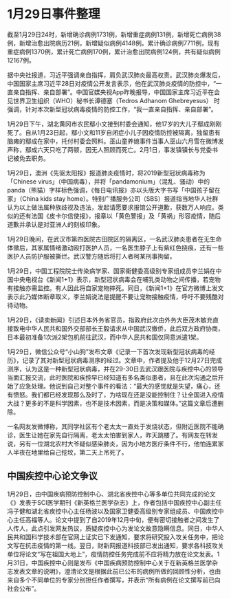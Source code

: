 # 1月29日事件整理

截至1月29日24时，新增确诊病例1731例，新增重症病例131例，新增死亡病例38例，新增治愈出院病历21例，新增疑似病例4148例。累计确诊病例7711例，现有重症病例1370例，累计死亡病例170例，累计治愈出院病例124例，共有疑似病例12167例。

据中央社报道，习近平强调亲自指挥，肩负武汉肺炎最高权责。武汉肺炎爆发后，中国国家主席习近平28日对疫情公开发言表示，他在武汉肺炎疫情的防控中，“一直亲自指挥、亲自部署”。中国官媒央视App昨晚报导，中国国家主席习近平在会见世界卫生组织（WHO）秘书长谭德塞（Tedros Adhanom Ghebreyesus） 时强调，针对本次新型冠状病毒疫情的防控工作，“我一直亲自指挥、亲自部署”。

1月29日下午，湖北黄冈市农民鄢小文接到村委会通知，他17岁的大儿子鄢成刚刚死了。自从1月23日起，鄢小文和11岁自闭症小儿子因疫情防控被隔离，独留患有脑瘫的鄢成在家中，托付村委会照料。巫山童养媳事件当事人巫山六月雪在微博发声称，鄢成六天只吃了两顿，因无人照顾而死亡。2月1日，事发镇镇长与党委书记被免去职务。

1月29日，澳洲《先驱太阳报》报道肺炎疫情时，将2019新型冠状病毒称为「Chinese virus」（中国病毒），并将「pandamonium」（混乱、骚动）中的panda（熊猫）字样标色强调，《每日电讯报》亦以头版大字书写「中国孩子留在家」（China kids stay home）。特别广播服务公司（SBS）报道指当地华人社群认为以上做法属种族歧视及违法，发起请愿要求报馆公开道歉，获数万人响应。类似的还有法国《皮卡尔信使报》，报章以「黄色警报」及「黄祸」形容疫情，随后道歉并承认是对亚洲人的刻板印象。

1月29日晚间，在武汉市第四医院古田院区的隔离区，一名武汉肺炎患者在无生命体徵后，其家属情绪激动殴打医护人员，一名医生脖子上有紫红色挠痕，还有一些医护人员防护服被撕烂。武汉警方随后将打人者柯某刑事拘留。

1月29日，中国工程院院士传染病学家、国家衞健委高级别专家组成员李兰娟在中国中央电视台《新闻1+1》表示，新型冠状病毒会在哺乳类动物之间传播，若宠物有接触亦需监控。有人因此将自家宠物摔死。同日，《新闻1+1》在官方微博上发文表示此乃媒体断章取义，李兰娟说法是提醒不要让宠物接触疫情，呼吁不要残酷对待动物。

1月29日，《读卖新闻》引述日本外务省官员，指政府此次由外务大臣茂木敏充直接致电中华人民共和国外交部部长王毅请求从中国武汉撤侨，此后双方政府协商，日本最初准备1次派2架包机前往武汉，而中华人民共和国仅同意派遣1架。

1月29日，微信公众号“小山狗”发布文章《记录一下首次发现新型冠状病毒的经历》，记录了其对新型冠状病毒测序的经过。文章中，作者提及他于12月27日完成测序，认为这是一种新型冠状病毒，并在29-30日去武汉跟医院与疾控中心的领导当面汇报交流，此时医院和疾控早已经知道有多名类似患者，且在此次沟通之后开始了应急处理。他说到自己对整个事件的看法：“最大的感觉就是失望，痛心，还有愤怒。我们都已经发现那么及时了，为啥现在还是没能控制住？让全国进入疫情大战？更多的不是科学因素，也不是技术因素，而是决策和媒体。”这篇文章后遭删除。

一名网友发微博称，其同学社区有个老太太一直处于发烧状态，但附近医院不能确诊，医生让她在家先自行隔离，老太太怕害到家人，昨天跳楼了。有网友在转发说，另有一位湖北农村大爷疑似感染肺炎，因为小地方医疗条件不行，他怕连累家人半夜在地里给自己挖坟，第二天上吊死了。



## 中国疾控中心论文争议

1月29日，由中国疾病预防控制中心、湖北省疾控中心等多单位共同完成的论文《》发表于SCI医学期刊《新英格兰医学杂志》上，作者包括中国疾控中心副主任冯子健和湖北省疾控中心主任杨波以及国家卫健委高级别专家组成员、中国疾控中心主任高福等人。论文中提到了自2019年12月中旬，便有密切接触者之间发生了人传人，此点引发网友热议，质疑疾控中心为发论文故意隐瞒信息。同日，中华人民共和国科学技术部在官网上证实已下发通知，要求将研究投入攻关任务中，把论文写在抗击疫情的第一线。翌日，财新网报道科技部已发出通知，要求各科技攻关单位将论文“写在祖国大地上”，疫情防控任务完成前不应将精力放在论文发表。1月31日，中国疾控中心则是发布《中国疾病预防控制中心关于在新英格兰医学杂志发表文章的说明》，澄清论文是根据此前已公布的病例所做的回顾性分析，也由来自多个不同单位的专家分别担任作者撰写，并表示“所有病例在论文撰写前已向社会公布”。

